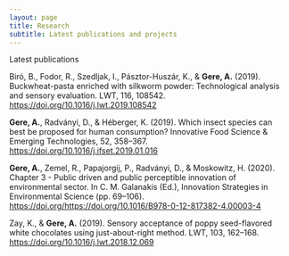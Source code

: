 ```yaml
---
layout: page
title: Research
subtitle: Latest publications and projects
---
```


Latest publications

Biró, B., Fodor, R., Szedljak, I., Pásztor-Huszár, K., & **Gere, A.** (2019). 
Buckwheat-pasta enriched with silkworm powder: Technological analysis and sensory evaluation. 
LWT, 116, 108542. https://doi.org/10.1016/j.lwt.2019.108542

**Gere, A.**, Radványi, D., & Héberger, K. (2019). 
Which insect species can best be proposed for human consumption? 
Innovative Food Science & Emerging Technologies, 52, 358–367. https://doi.org/10.1016/j.ifset.2019.01.016

**Gere, A.**, Zemel, R., Papajorgij, P., Radványi, D., & Moskowitz, H. (2020). 
Chapter 3 - Public driven and public perceptible innovation of environmental sector. 
In C. M. Galanakis (Ed.), Innovation Strategies in Environmental Science (pp. 69–106). 
https://doi.org/https://doi.org/10.1016/B978-0-12-817382-4.00003-4

Zay, K., & **Gere, A.** (2019). 
Sensory acceptance of poppy seed-flavored white chocolates using just-about-right method. 
LWT, 103, 162–168. https://doi.org/10.1016/j.lwt.2018.12.069